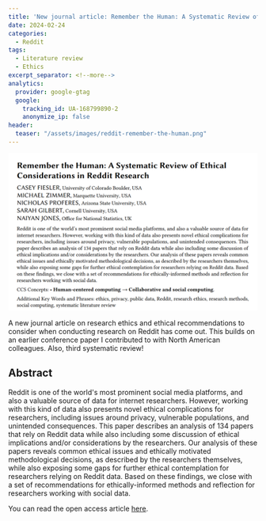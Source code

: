 ```yaml
---
title: 'New journal article: Remember the Human: A Systematic Review of Ethical Considerations in Reddit Research'
date: 2024-02-24
categories:
  - Reddit
tags:
  - Literature review
  - Ethics
excerpt_separator: <!--more-->
analytics:
  provider: google-gtag
  google:
    tracking_id: UA-168799890-2
    anonymize_ip: false
header:
  teaser: "/assets/images/reddit-remember-the-human.png"
---
```

![](/assets/images/reddit-remember-the-human.png)

A new journal article on research ethics and ethical recommendations to consider when conducting research on Reddit has come out. This builds on an earlier conference paper I contributed to with North American colleagues. Also, third systematic review! 

## Abstract

Reddit is one of the world's most prominent social media platforms, and also a valuable source of data for internet researchers. However, working with this kind of data also presents novel ethical complications for researchers, including issues around privacy, vulnerable populations, and unintended consequences. This paper describes an analysis of 134 papers that rely on Reddit data while also including some discussion of ethical implications and/or considerations by the researchers. Our analysis of these papers reveals common ethical issues and ethically motivated methodological decisions, as described by the researchers themselves, while also exposing some gaps for further ethical contemplation for researchers relying on Reddit data. Based on these findings, we close with a set of recommendations for ethically-informed methods and reflection for researchers working with social data.

You can read the open access article [here](https://dl.acm.org/doi/10.1145/3633070).
